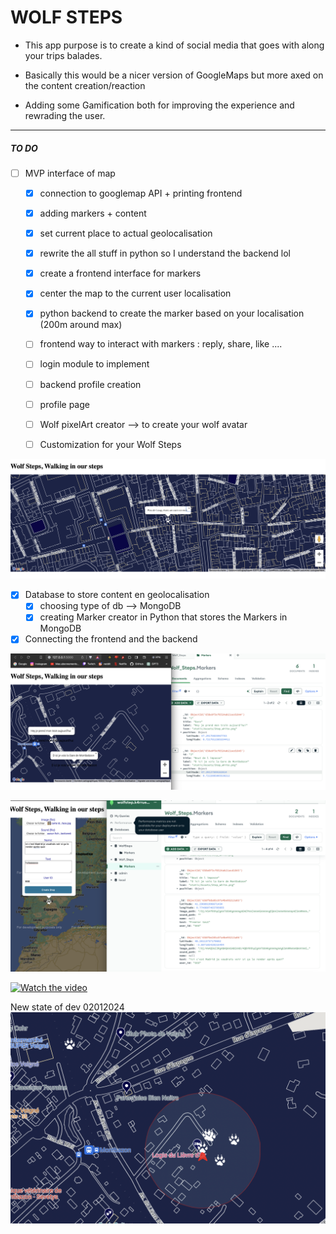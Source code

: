 # WOLF STEPS

 - This app purpose is to create a kind of social media that goes with along your trips balades.

- Basically this would be a nicer version of GoogleMaps but more axed on the content creation/reaction

- Adding some Gamification both for improving the experience and rewrading the user.
--------------------------------------


##### TO DO 

- [ ] MVP interface of map
    - [x] connection to googlemap API + printing frontend 
    - [x] adding markers + content 
    - [x] set current place to actual geolocalisation
    - [x] rewrite the all stuff in python so I understand the backend lol
    - [x] create a frontend interface for markers
    - [x] center the map to the current user localisation
    - [x] python backend to create the marker based on your localisation (200m around max)


    
    - [ ] frontend way to interact with markers : reply, share, like ....
    - [ ] login module to implement
    - [ ] backend  profile creation
    - [ ] profile page 
    - [ ] Wolf pixelArt creator --> to create your wolf avatar
    - [ ] Customization for your Wolf Steps

![current dev ](static/Assets/413958270_279362005122746_2687020570833499814_n.png)


- [x]  Database to store content en geolocalisation
    - [x] choosing type of db --> MongoDB
    - [x] creating Marker creator in Python that stores the Markers in MongoDB
- [x]  Connecting the frontend and the backend

![new state of dev 29012023](static/Assets/412681018_902724471510530_6358729437072687604_n.png)

![new state of dev 29012023 SOIR](static/Assets/413105211_742329651118741_4968046845376166436_n.png)

[![Watch the video](https://img.youtube.com/vi/YOUTUBE_VIDEO_ID/0.jpg)](https://mega.nz/embed/jk8iyLqb#Al155hFNFUahPBFVn9rtXvlhobjo3GQSlxPPG7l2HoI)


New state of dev 02012024
![New state of dev 02012024](static/Assets/413120478_1362478524440976_2755527758730605506_n.png)






